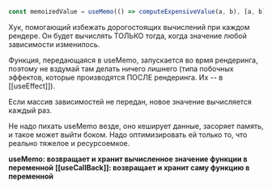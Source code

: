 ```js
const memoizedValue = useMemo(() => computeExpensiveValue(a, b), [a, b]);
```

Хук, помогающий избежать дорогостоящих вычислений при каждом рендере. Он будет вычислять ТОЛЬКО тогда, когда значение любой зависимости изменилось.

Функция, передающаяся в useMemo, запускается во врмя рендеринга, поэтому не вздумай там делать ничего лишнего (типа побочных эффектов, которые производятся ПОСЛЕ рендеринга. Их -- в [[useEffect]]). 

Если массив зависимостей не передан, новое значение вычисляется каждый раз. 

Не надо пихать useMemo везде, оно кеширует данные, засоряет память, и такое может выйти боком. Надо оптимизировать ей только то, что реально тяжелое и ресурсоемкое.

**useMemo: возвращает и хранит вычисленное значение функции в переменной**
**[[useCallBack]]: возвращает и хранит саму функцию в переменной**